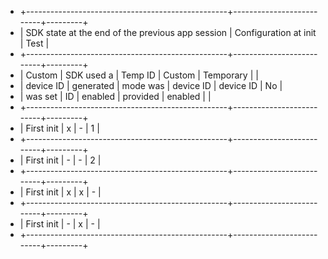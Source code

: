 * +--------------------------------------------------+--------------------------+---------+
* | SDK state at the end of the previous app session |   Configuration at init  |   Test  |
* +--------------------------------------------------+--------------------------+---------+
* |     Custom      |   SDK used a   |   Temp ID     |   Custom   |  Temporary  |         |
* |   device ID     |   generated    |   mode was    | device ID  |  device ID  |    No   |
* |    was set      |       ID       |   enabled     | provided   |  enabled    |         |
* +--------------------------------------------------+--------------------------+---------+
* |                     First init                   |      x     |      -      |    1    |
* +--------------------------------------------------+--------------------------+---------+
* |                     First init                   |      -     |      -      |    2    |
* +--------------------------------------------------+--------------------------+---------+
* |                     First init                   |      x     |      x      |    -    |
* +--------------------------------------------------+--------------------------+---------+
* |                     First init                   |      -     |      x      |    -    |
* +--------------------------------------------------+--------------------------+---------+
